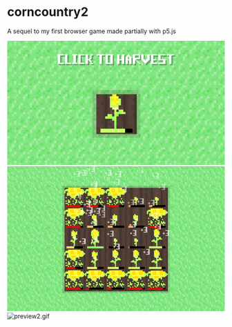 # corncountry2
A sequel to my first browser game made partially with p5.js

![preview.png](preview.png)
![preview1.png](preview1.png)
![preview2.gif](preview2.gif)